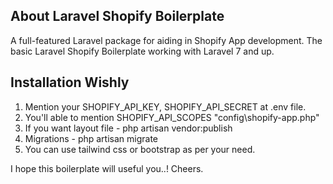 <!-- 
## About Laravel Wishly

Wishly is a Shopifyu application where you can wishlist your products. 

Wishly is accessible, powerful, and provides tools, robust applications. -->

## About Laravel Shopify Boilerplate

A full-featured Laravel package for aiding in Shopify App development. The basic Laravel Shopify Boilerplate working with Laravel 7 and up.


## Installation Wishly

1. Mention your SHOPIFY_API_KEY, SHOPIFY_API_SECRET at .env file.
2. You'll able to mention SHOPIFY_API_SCOPES "config\shopify-app.php"
3. If you want layout file - php artisan vendor:publish
4. Migrations - php artisan migrate
5. You can use tailwind css or bootstrap as per your need.



I hope this boilerplate will useful you..! Cheers.

